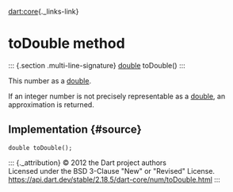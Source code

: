 [dart:core](../../dart-core/dart-core-library){._links-link}

toDouble method
===============

::: {.section .multi-line-signature}
[double](../double-class) toDouble()
:::

This number as a [double](../double-class).

If an integer number is not precisely representable as a
[double](../double-class), an approximation is returned.

Implementation {#source}
--------------

``` {.language-dart data-language="dart"}
double toDouble();
```

::: {._attribution}
© 2012 the Dart project authors\
Licensed under the BSD 3-Clause \"New\" or \"Revised\" License.\
<https://api.dart.dev/stable/2.18.5/dart-core/num/toDouble.html>
:::
